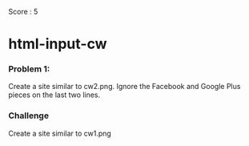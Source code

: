 Score : 5
# html-input-cw

### Problem 1:
Create a site similar to cw2.png. Ignore the Facebook and Google Plus pieces on the last two lines.

### Challenge
Create a site similar to cw1.png
